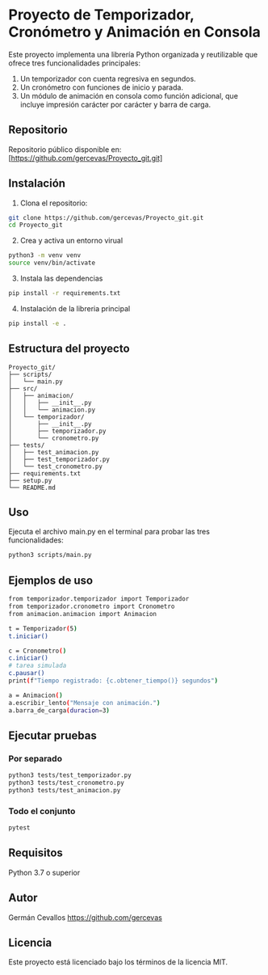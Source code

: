 # Proyecto de Temporizador, Cronómetro y Animación en Consola

Este proyecto implementa una librería Python organizada y reutilizable que ofrece tres funcionalidades principales:

1. Un temporizador con cuenta regresiva en segundos.
2. Un cronómetro con funciones de inicio y parada.
3. Un módulo de animación en consola como función adicional, que incluye impresión carácter por carácter y barra de carga.

## Repositorio

Repositorio público disponible en:  
[https://github.com/gercevas/Proyecto_git.git]

## Instalación

1. Clona el repositorio:

```bash
git clone https://github.com/gercevas/Proyecto_git.git
cd Proyecto_git
```

2. Crea y activa un entorno virual

```bash
python3 -m venv venv
source venv/bin/activate  
```

3. Instala las dependencias

```bash
pip install -r requirements.txt
```

4. Instalación de la libreria principal

```bash
pip install -e .
```

## Estructura del proyecto

```
Proyecto_git/
├── scripts/
│   └── main.py
├── src/
│   ├── animacion/
│   │   ├── __init__.py
│   │   └── animacion.py
│   └── temporizador/
│       ├── __init__.py
│       ├── temporizador.py
│       └── cronometro.py
├── tests/
│   ├── test_animacion.py
│   ├── test_temporizador.py
│   └── test_cronometro.py
├── requirements.txt
├── setup.py
└── README.md
```

## Uso

Ejecuta el archivo main.py en el terminal para probar las tres funcionalidades:

```bash
python3 scripts/main.py
```

## Ejemplos de uso 

```bash
from temporizador.temporizador import Temporizador
from temporizador.cronometro import Cronometro
from animacion.animacion import Animacion

t = Temporizador(5)
t.iniciar()

c = Cronometro()
c.iniciar()
# tarea simulada
c.pausar()
print(f"Tiempo registrado: {c.obtener_tiempo()} segundos")

a = Animacion()
a.escribir_lento("Mensaje con animación.")
a.barra_de_carga(duracion=3)
```


## Ejecutar pruebas

### Por separado
```bash
python3 tests/test_temporizador.py
python3 tests/test_cronometro.py
python3 tests/test_animacion.py
```

### Todo el conjunto
```bash
pytest
``` 

## Requisitos

Python 3.7 o superior

## Autor

Germán Cevallos
https://github.com/gercevas

## Licencia

Este proyecto está licenciado bajo los términos de la licencia MIT.